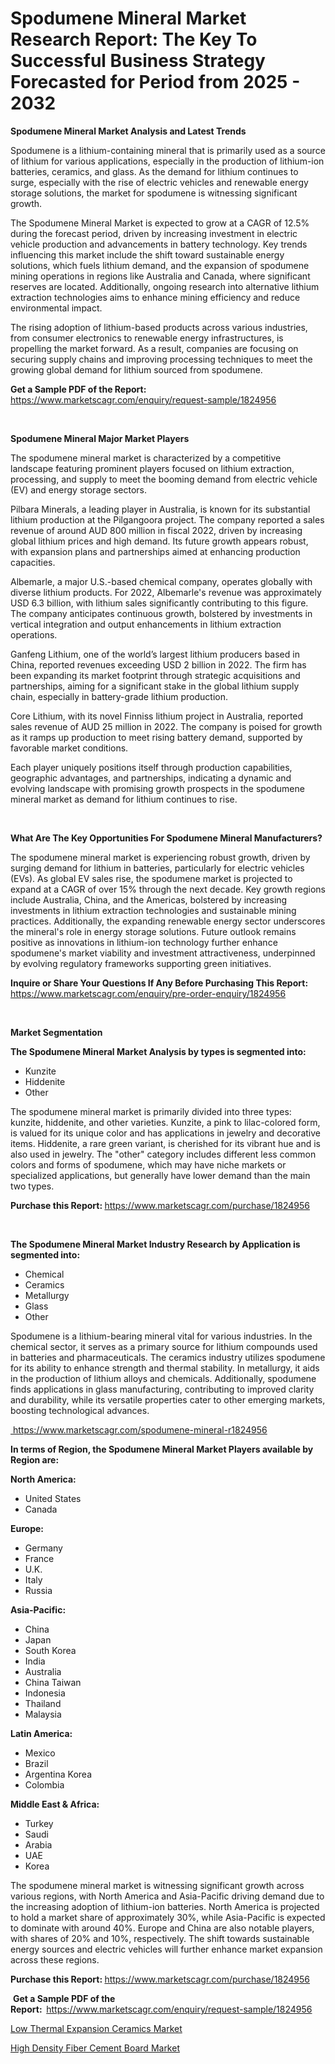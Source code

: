 <p><h1>Spodumene Mineral Market Research Report: The Key To Successful Business Strategy Forecasted for Period from 2025 - 2032</h1></p><p><strong>Spodumene Mineral Market Analysis and Latest Trends</strong></p>
<p><p>Spodumene is a lithium-containing mineral that is primarily used as a source of lithium for various applications, especially in the production of lithium-ion batteries, ceramics, and glass. As the demand for lithium continues to surge, especially with the rise of electric vehicles and renewable energy storage solutions, the market for spodumene is witnessing significant growth.</p><p>The Spodumene Mineral Market is expected to grow at a CAGR of 12.5% during the forecast period, driven by increasing investment in electric vehicle production and advancements in battery technology. Key trends influencing this market include the shift toward sustainable energy solutions, which fuels lithium demand, and the expansion of spodumene mining operations in regions like Australia and Canada, where significant reserves are located. Additionally, ongoing research into alternative lithium extraction technologies aims to enhance mining efficiency and reduce environmental impact.</p><p>The rising adoption of lithium-based products across various industries, from consumer electronics to renewable energy infrastructures, is propelling the market forward. As a result, companies are focusing on securing supply chains and improving processing techniques to meet the growing global demand for lithium sourced from spodumene.</p></p>
<p><strong>Get a Sample PDF of the Report:&nbsp;</strong> <a href="https://www.marketscagr.com/enquiry/request-sample/1824956?utm_campaign=2031&utm_medium=2&utm_source=Github&utm_content=ia&utm_term=01042025&utm_id=spodumene-mineral">https://www.marketscagr.com/enquiry/request-sample/1824956</a></p>
<p>&nbsp;</p>
<p><strong>Spodumene Mineral Major Market Players</strong></p>
<p><p>The spodumene mineral market is characterized by a competitive landscape featuring prominent players focused on lithium extraction, processing, and supply to meet the booming demand from electric vehicle (EV) and energy storage sectors. </p><p>Pilbara Minerals, a leading player in Australia, is known for its substantial lithium production at the Pilgangoora project. The company reported a sales revenue of around AUD 800 million in fiscal 2022, driven by increasing global lithium prices and high demand. Its future growth appears robust, with expansion plans and partnerships aimed at enhancing production capacities.</p><p>Albemarle, a major U.S.-based chemical company, operates globally with diverse lithium products. For 2022, Albemarle's revenue was approximately USD 6.3 billion, with lithium sales significantly contributing to this figure. The company anticipates continuous growth, bolstered by investments in vertical integration and output enhancements in lithium extraction operations.</p><p>Ganfeng Lithium, one of the world’s largest lithium producers based in China, reported revenues exceeding USD 2 billion in 2022. The firm has been expanding its market footprint through strategic acquisitions and partnerships, aiming for a significant stake in the global lithium supply chain, especially in battery-grade lithium production.</p><p>Core Lithium, with its novel Finniss lithium project in Australia, reported sales revenue of AUD 25 million in 2022. The company is poised for growth as it ramps up production to meet rising battery demand, supported by favorable market conditions.</p><p>Each player uniquely positions itself through production capabilities, geographic advantages, and partnerships, indicating a dynamic and evolving landscape with promising growth prospects in the spodumene mineral market as demand for lithium continues to rise.</p></p>
<p>&nbsp;</p>
<p><strong>What Are The Key Opportunities For Spodumene Mineral Manufacturers?</strong></p>
<p><p>The spodumene mineral market is experiencing robust growth, driven by surging demand for lithium in batteries, particularly for electric vehicles (EVs). As global EV sales rise, the spodumene market is projected to expand at a CAGR of over 15% through the next decade. Key growth regions include Australia, China, and the Americas, bolstered by increasing investments in lithium extraction technologies and sustainable mining practices. Additionally, the expanding renewable energy sector underscores the mineral's role in energy storage solutions. Future outlook remains positive as innovations in lithium-ion technology further enhance spodumene's market viability and investment attractiveness, underpinned by evolving regulatory frameworks supporting green initiatives.</p></p>
<p><strong>Inquire or Share Your Questions If Any Before Purchasing This Report:</strong> <a href="https://www.marketscagr.com/enquiry/pre-order-enquiry/1824956?utm_campaign=2031&utm_medium=2&utm_source=Github&utm_content=ia&utm_term=01042025&utm_id=spodumene-mineral">https://www.marketscagr.com/enquiry/pre-order-enquiry/1824956</a></p>
<p>&nbsp;</p>
<p><strong>Market Segmentation</strong></p>
<p><strong>The Spodumene Mineral Market Analysis by types is segmented into:</strong></p>
<p><ul><li>Kunzite</li><li>Hiddenite</li><li>Other</li></ul></p>
<p><p>The spodumene mineral market is primarily divided into three types: kunzite, hiddenite, and other varieties. Kunzite, a pink to lilac-colored form, is valued for its unique color and has applications in jewelry and decorative items. Hiddenite, a rare green variant, is cherished for its vibrant hue and is also used in jewelry. The "other" category includes different less common colors and forms of spodumene, which may have niche markets or specialized applications, but generally have lower demand than the main two types.</p></p>
<p><strong>Purchase this Report:&nbsp;</strong><a href="https://www.marketscagr.com/purchase/1824956?utm_campaign=2031&utm_medium=2&utm_source=Github&utm_content=ia&utm_term=01042025&utm_id=spodumene-mineral">https://www.marketscagr.com/purchase/1824956</a></p>
<p>&nbsp;</p>
<p><strong>The Spodumene Mineral Market Industry Research by Application is segmented into:</strong></p>
<p><ul><li>Chemical</li><li>Ceramics</li><li>Metallurgy</li><li>Glass</li><li>Other</li></ul></p>
<p><p>Spodumene is a lithium-bearing mineral vital for various industries. In the chemical sector, it serves as a primary source for lithium compounds used in batteries and pharmaceuticals. The ceramics industry utilizes spodumene for its ability to enhance strength and thermal stability. In metallurgy, it aids in the production of lithium alloys and chemicals. Additionally, spodumene finds applications in glass manufacturing, contributing to improved clarity and durability, while its versatile properties cater to other emerging markets, boosting technological advances.</p></p>
<p><a href="https://www.marketscagr.com/spodumene-mineral-r1824956?utm_campaign=2031&utm_medium=2&utm_source=Github&utm_content=ia&utm_term=01042025&utm_id=spodumene-mineral">&nbsp;https://www.marketscagr.com/spodumene-mineral-r1824956</a></p>
<p><strong>In terms of Region, the Spodumene Mineral Market Players available by Region are:</strong></p>
<p>
    <p> <strong> North America: </strong>
        <ul>
            <li>United States</li>
            <li>Canada</li>
        </ul>
        </p> 
    <p> <strong> Europe: </strong>
        <ul>
            <li>Germany</li>
            <li>France</li>
            <li>U.K.</li>
            <li>Italy</li>
            <li>Russia</li>
        </ul>
        </p> 
    <p> <strong> Asia-Pacific: </strong>
        <ul>
            <li>China</li>
            <li>Japan</li>
            <li>South Korea</li>
            <li>India</li>
            <li>Australia</li>
            <li>China Taiwan</li>
            <li>Indonesia</li>
            <li>Thailand</li>
            <li>Malaysia</li>
        </ul>
        </p> 
    <p> <strong> Latin America: </strong>
        <ul>
            <li>Mexico</li>
            <li>Brazil</li>
            <li>Argentina Korea</li>
            <li>Colombia</li>
        </ul>
        </p> 
    <p> <strong> Middle East & Africa: </strong>
        <ul>
            <li>Turkey</li>
            <li>Saudi</li>
            <li>Arabia</li>
            <li>UAE</li>
            <li>Korea</li>
        </ul>
    </p>
    </p>
<p><p>The spodumene mineral market is witnessing significant growth across various regions, with North America and Asia-Pacific driving demand due to the increasing adoption of lithium-ion batteries. North America is projected to hold a market share of approximately 30%, while Asia-Pacific is expected to dominate with around 40%. Europe and China are also notable players, with shares of 20% and 10%, respectively. The shift towards sustainable energy sources and electric vehicles will further enhance market expansion across these regions.</p></p>
<p><strong>Purchase this Report: </strong><a href="https://www.marketscagr.com/purchase/1824956?utm_campaign=2031&utm_medium=2&utm_source=Github&utm_content=ia&utm_term=01042025&utm_id=spodumene-mineral">https://www.marketscagr.com/purchase/1824956</a></p>
<p>&nbsp;<strong>Get a Sample PDF of the Report:&nbsp;&nbsp;</strong><a href="https://www.marketscagr.com/enquiry/request-sample/1824956?utm_campaign=2031&utm_medium=2&utm_source=Github&utm_content=ia&utm_term=01042025&utm_id=spodumene-mineral">https://www.marketscagr.com/enquiry/request-sample/1824956</a></p>
<p><strong></strong></p>
<p><p><a href="https://github.com/PeterParrish5/Market-Research-Report-List-7/blob/main/low-thermal-expansion-ceramics-market.md?utm_campaign=2031&utm_medium=2&utm_source=Github&utm_content=ia&utm_term=01042025&utm_id=spodumene-mineral">Low Thermal Expansion Ceramics Market</a></p><p><a href="https://github.com/aloyoarmahvr/Market-Research-Report-List-1/blob/main/high-density-fiber-cement-board-market.md?utm_campaign=2031&utm_medium=2&utm_source=Github&utm_content=ia&utm_term=01042025&utm_id=spodumene-mineral">High Density Fiber Cement Board Market</a></p></p>